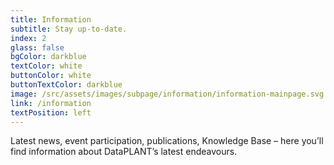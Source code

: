 ```yaml
---
title: Information
subtitle: Stay up-to-date.
index: 2
glass: false
bgColor: darkblue
textColor: white
buttonColor: white
buttonTextColor: darkblue
image: /src/assets/images/subpage/information/information-mainpage.svg
link: /information
textPosition: left
---
```


Latest news, event participation, publications, Knowledge Base – here you’ll find information about DataPLANT’s latest endeavours.